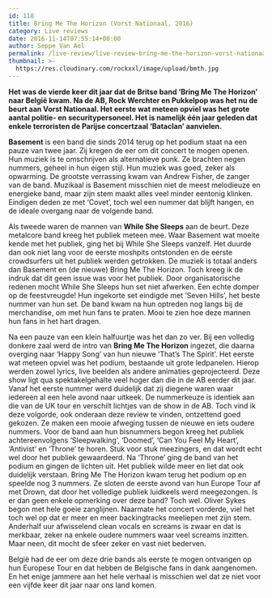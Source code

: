 ```yaml
---
id: 118
title: Bring Me The Horizon (Vorst Nationaal, 2016)
category: Live reviews
date: 2016-11-14T07:55:14+00:00
author: Seppe Van Ael
permalink: /live-review/live-review-bring-me-the-horizon-vorst-nationaal/
thumbnail: >-
  https://res.cloudinary.com/rockxxl/image/upload/bmth.jpg
---
```

**Het was de vierde keer dit jaar dat de Britse band ‘Bring Me The Horizon’ naar België kwam. Na de AB, Rock Werchter en Pukkelpop was het nu de beurt aan Vorst Nationaal. Het eerste wat meteen opviel was het grote aantal politie- en securitypersoneel. Het is namelijk één jaar geleden dat enkele terroristen de Parijse concertzaal ‘Bataclan’ aanvielen.**

**Basement** is een band die sinds 2014 terug op het podium staat na een pauze van twee jaar. Zij kregen de eer om dit concert te mogen openen. Hun muziek is te omschrijven als alternatieve punk. Ze brachten negen nummers, geheel in hun eigen stijl. Hun muziek was goed, zeker als opwarming. De grootste verrassing kwam van Andrew Fisher, de zanger van de band. Muzikaal is Basement misschien niet de meest melodieuze en energieke band, maar zijn stem maakt alles veel minder eentonig klinken. Eindigen deden ze met ‘Covet’, toch wel een nummer dat blijft hangen, en de ideale overgang naar de volgende band.

Als tweede waren de mannen van **While She Sleeps** aan de beurt. Deze metalcore band kreeg het publiek meteen mee. Waar Basement wat moeite kende met het publiek, ging het bij While She Sleeps vanzelf. Het duurde dan ook niet lang voor de eerste moshpits ontstonden en de eerste crowdsurfers uit het publiek werden getrokken. De muziek is totaal anders dan Basement en (de nieuwe) Bring Me The Horizon. Toch kreeg ik de indruk dat dit geen issue was voor het publiek. Door organisatorische redenen mocht While She Sleeps hun set niet afwerken. Een echte domper op de feestvreugde! Hun ingekorte set eindigde met ‘Seven Hills’, het beste nummer van hun set. De band kwam na hun optreden nog langs bij de merchandise, om met hun fans te praten. Mooi te zien hoe deze mannen hun fans in het hart dragen.

Na een pauze van een klein halfuurtje was het dan zo ver. Bij een volledig donkere zaal werd de intro van **Bring Me The Horizon** ingezet, die daarna overging naar ‘Happy Song’ van hun nieuwe ‘That’s The Spirit’. Het eerste wat meteen opviel was het podium, bestaande uit grote ledpanelen. Hierop werden zowel lyrics, live beelden als andere animaties geprojecteerd. Deze show ligt qua spektakelgehalte veel hoger dan die in de AB eerder dit jaar. Vanaf het eerste nummer werd duidelijk dat zij diegene waren waar iedereen al een hele avond naar uitkeek. De nummerkeuze is identiek aan die van de UK tour en verschilt lichtjes van de show in de AB. Toch vind ik deze volgorde, ook onderaan deze review te vinden, ontzettend goed gekozen. Ze maken een mooie afweging tussen de nieuwe en iets oudere nummers. Voor de band aan hun bisnummers begon kreeg het publiek achtereenvolgens ‘Sleepwalking’, ‘Doomed’, ‘Can You Feel My Heart’, ‘Antivist’ en ‘Throne’ te horen. Stuk voor stuk meezingers, en dat wordt echt wel door het publiek gewaardeerd. Na ‘Throne’ ging de band van het podium en gingen de lichten uit. Het publiek wilde meer en liet dat ook duidelijk verstaan. Bring Me The Horizon kwam terug het podium op en speelde nog 3 nummers. Ze sloten de eerste avond van hun Europe Tour af met Drown, dat door het volledige publiek luidkeels werd meegezongen. Is er dan geen enkele opmerking over deze band? Toch wel. Oliver Sykes begon met hele goeie zanglijnen. Naarmate het concert vorderde, viel het toch wel op dat er meer en meer backingtracks meeliepen met zijn stem. Anderhalf uur afwisselend clean vocals en screams is zwaar en dat is merkbaar, zeker na enkele oudere nummers waar veel screams inzitten. Maar neen, dit mocht de sfeer zeker en vast niet bederven.

België had de eer om deze drie bands als eerste te mogen ontvangen op hun Europese Tour en dat hebben de Belgische fans in dank aangenomen. En het enige jammere aan het hele verhaal is misschien wel dat ze niet voor een vijfde keer dit jaar naar ons land komen.
